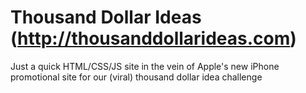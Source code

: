 Thousand Dollar Ideas (http://thousanddollarideas.com)
======
Just a quick HTML/CSS/JS site in the vein of Apple's new iPhone promotional site for our (viral) thousand dollar idea challenge


